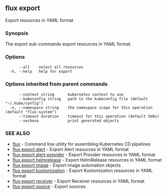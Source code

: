 ## flux export

Export resources in YAML format

### Synopsis

The export sub-commands export resources in YAML format.

### Options

```
      --all    select all resources
  -h, --help   help for export
```

### Options inherited from parent commands

```
      --context string      kubernetes context to use
      --kubeconfig string   path to the kubeconfig file (default "~/.kube/config")
  -n, --namespace string    the namespace scope for this operation (default "flux-system")
      --timeout duration    timeout for this operation (default 5m0s)
      --verbose             print generated objects
```

### SEE ALSO

* [flux](flux.md)	 - Command line utility for assembling Kubernetes CD pipelines
* [flux export alert](flux_export_alert.md)	 - Export Alert resources in YAML format
* [flux export alert-provider](flux_export_alert-provider.md)	 - Export Provider resources in YAML format
* [flux export helmrelease](flux_export_helmrelease.md)	 - Export HelmRelease resources in YAML format
* [flux export image](flux_export_image.md)	 - Export image automation objects
* [flux export kustomization](flux_export_kustomization.md)	 - Export Kustomization resources in YAML format
* [flux export receiver](flux_export_receiver.md)	 - Export Receiver resources in YAML format
* [flux export source](flux_export_source.md)	 - Export sources

